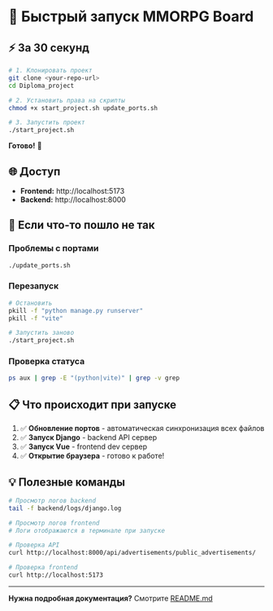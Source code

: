 # 🚀 Быстрый запуск MMORPG Board

## ⚡ За 30 секунд

```bash
# 1. Клонировать проект
git clone <your-repo-url>
cd Diploma_project

# 2. Установить права на скрипты
chmod +x start_project.sh update_ports.sh

# 3. Запустить проект
./start_project.sh
```

**Готово!** 🎉

## 🌐 Доступ
- **Frontend:** http://localhost:5173
- **Backend:** http://localhost:8000

## 🔧 Если что-то пошло не так

### Проблемы с портами
```bash
./update_ports.sh
```

### Перезапуск
```bash
# Остановить
pkill -f "python manage.py runserver"
pkill -f "vite"

# Запустить заново
./start_project.sh
```

### Проверка статуса
```bash
ps aux | grep -E "(python|vite)" | grep -v grep
```

## 📋 Что происходит при запуске

1. ✅ **Обновление портов** - автоматическая синхронизация всех файлов
2. ✅ **Запуск Django** - backend API сервер
3. ✅ **Запуск Vue** - frontend dev сервер
4. ✅ **Открытие браузера** - готово к работе!

## 💡 Полезные команды

```bash
# Просмотр логов backend
tail -f backend/logs/django.log

# Просмотр логов frontend
# Логи отображаются в терминале при запуске

# Проверка API
curl http://localhost:8000/api/advertisements/public_advertisements/

# Проверка frontend
curl http://localhost:5173
```

---

**Нужна подробная документация?** Смотрите [README.md](README.md)
